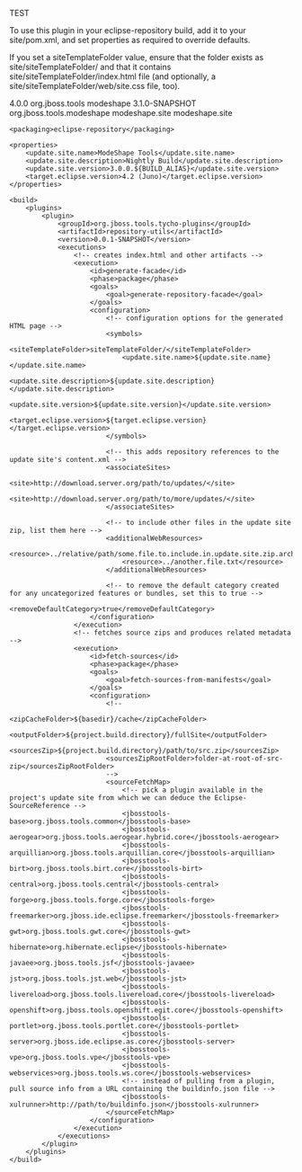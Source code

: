 TEST

To use this plugin in your eclipse-repository build, add it to your site/pom.xml, and set 
properties as required to override defaults.

If you set a siteTemplateFolder value, ensure that the folder exists as site/siteTemplateFolder/ and that it contains site/siteTemplateFolder/index.html file (and optionally, a site/siteTemplateFolder/web/site.css file, too).

<?xml version="1.0" encoding="UTF-8"?>
<project xmlns="http://maven.apache.org/POM/4.0.0" xmlns:xsi="http://www.w3.org/2001/XMLSchema-instance"
	xsi:schemaLocation="http://maven.apache.org/POM/4.0.0 http://maven.apache.org/xsd/maven-4.0.0.xsd">
	<modelVersion>4.0.0</modelVersion>
	<parent>
		<groupId>org.jboss.tools</groupId>
		<artifactId>modeshape</artifactId>
		<version>3.1.0-SNAPSHOT</version>
	</parent>
	<groupId>org.jboss.tools.modeshape</groupId>
	<artifactId>modeshape.site</artifactId>
	<name>modeshape.site</name>
	
	<packaging>eclipse-repository</packaging>

	<properties>
		<update.site.name>ModeShape Tools</update.site.name>
		<update.site.description>Nightly Build</update.site.description>
		<update.site.version>3.0.0.${BUILD_ALIAS}</update.site.version>
		<target.eclipse.version>4.2 (Juno)</target.eclipse.version>
	</properties>

	<build>
		<plugins>
			<plugin>
				<groupId>org.jboss.tools.tycho-plugins</groupId>
				<artifactId>repository-utils</artifactId>
				<version>0.0.1-SNAPSHOT</version>
				<executions>
					<!-- creates index.html and other artifacts -->
					<execution>
						<id>generate-facade</id>
						<phase>package</phase>
						<goals>
							<goal>generate-repository-facade</goal>
						</goals>
						<configuration>
							<!-- configuration options for the generated HTML page -->
							<symbols>
								<siteTemplateFolder>siteTemplateFolder/</siteTemplateFolder>
								<update.site.name>${update.site.name}</update.site.name>
								<update.site.description>${update.site.description}</update.site.description>
								<update.site.version>${update.site.version}</update.site.version>
								<target.eclipse.version>${target.eclipse.version}</target.eclipse.version>
							</symbols>

							<!-- this adds repository references to the update site's content.xml -->
							<associateSites>
								<site>http://download.server.org/path/to/updates/</site>
								<site>http://download.server.org/path/to/more/updates/</site>
							</associateSites>

							<!-- to include other files in the update site zip, list them here -->
							<additionalWebResources>
								<resource>../relative/path/some.file.to.include.in.update.site.zip.archive.txt</resource>
								<resource>../another.file.txt</resource>
							</additionalWebResources>

							<!-- to remove the default category created for any uncategorized features or bundles, set this to true -->
							<removeDefaultCategory>true</removeDefaultCategory>
						</configuration>
					</execution>
					<!-- fetches source zips and produces related metadata -->
					<execution>
						<id>fetch-sources</id>
						<phase>package</phase>
						<goals>
							<goal>fetch-sources-from-manifests</goal>
						</goals>
						<configuration>
							<!-- 
							<zipCacheFolder>${basedir}/cache</zipCacheFolder> 
							<outputFolder>${project.build.directory}/fullSite</outputFolder> 
							<sourcesZip>${project.build.directory}/path/to/src.zip</sourcesZip>
							<sourcesZipRootFolder>folder-at-root-of-src-zip</sourcesZipRootFolder>
							-->
							<sourceFetchMap>
								<!-- pick a plugin available in the project's update site from which we can deduce the Eclipse-SourceReference -->
								<jbosstools-base>org.jboss.tools.common</jbosstools-base>
								<jbosstools-aerogear>org.jboss.tools.aerogear.hybrid.core</jbosstools-aerogear>
								<jbosstools-arquillian>org.jboss.tools.arquillian.core</jbosstools-arquillian>
								<jbosstools-birt>org.jboss.tools.birt.core</jbosstools-birt>
								<jbosstools-central>org.jboss.tools.central</jbosstools-central>
								<jbosstools-forge>org.jboss.tools.forge.core</jbosstools-forge>
								<jbosstools-freemarker>org.jboss.ide.eclipse.freemarker</jbosstools-freemarker>
								<jbosstools-gwt>org.jboss.tools.gwt.core</jbosstools-gwt>
								<jbosstools-hibernate>org.hibernate.eclipse</jbosstools-hibernate>
								<jbosstools-javaee>org.jboss.tools.jsf</jbosstools-javaee>
								<jbosstools-jst>org.jboss.tools.jst.web</jbosstools-jst>
								<jbosstools-livereload>org.jboss.tools.livereload.core</jbosstools-livereload>
								<jbosstools-openshift>org.jboss.tools.openshift.egit.core</jbosstools-openshift>
								<jbosstools-portlet>org.jboss.tools.portlet.core</jbosstools-portlet>
								<jbosstools-server>org.jboss.ide.eclipse.as.core</jbosstools-server>
								<jbosstools-vpe>org.jboss.tools.vpe</jbosstools-vpe>
								<jbosstools-webservices>org.jboss.tools.ws.core</jbosstools-webservices>
								<!-- instead of pulling from a plugin, pull source info from a URL containing the buildinfo.json file -->
								<jbosstools-xulrunner>http://path/to/buildinfo.json</jbosstools-xulrunner>
							</sourceFetchMap>
						</configuration>
					</execution>
				</executions>
			</plugin>
		</plugins>
	</build>
</project>
